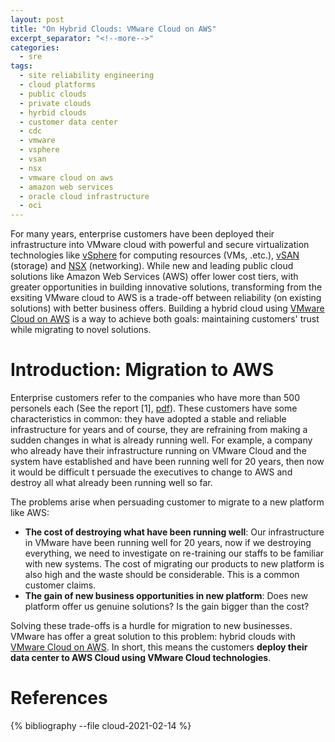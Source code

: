 ```yaml
---
layout: post
title: "On Hybrid Clouds: VMware Cloud on AWS"
excerpt_separator: "<!--more-->"
categories:
  - sre
tags:
  - site reliability engineering
  - cloud platforms
  - public clouds
  - private clouds
  - hyrbid clouds
  - customer data center
  - cdc
  - vmware
  - vsphere
  - vsan
  - nsx
  - vmware cloud on aws
  - amazon web services
  - oracle cloud infrastructure
  - oci
---
```


For many years, enterprise customers have been deployed their infrastructure into VMware cloud with powerful and secure virtualization technologies like [vSphere](https://www.vmware.com/products/vsphere.html) for computing resources (VMs, .etc.), [vSAN](https://www.vmware.com/products/vsan.html) (storage) and [NSX](https://www.vmware.com/products/nsx.html) (networking). 
While new and leading public cloud solutions like Amazon Web Services (AWS) offer lower cost tiers, with greater opportunities in building innovative solutions, transforming from the exsiting VMware cloud to AWS is a trade-off between reliability (on existing solutions) with better business offers.
Building a hybrid cloud using [VMware Cloud on AWS](https://cloud.vmware.com/vmc-aws) is a way to achieve both goals: maintaining customers' trust while migrating to novel solutions.
<!--more-->

# Introduction: Migration to AWS

Enterprise customers refer to the companies who have more than 500 personels each (See the report [1], [pdf](https://www.vmware.com/content/dam/learn/en/amer/fy21/pdf/691726_2020_Business_Value_Running_Applications_VMware_Cloud_AWS_VMware_Hybrid_Cloud_Environments.pdf)).
These customers have some characteristics in common: they have adopted a stable and reliable infrastructure for years and of course, they are refraining from making a sudden changes in what is already running well.
For example, a company who already have their infrastructure running on VMware Cloud and the system have established and have been running well for 20 years, then now it would be difficult t persuade the executives to change to AWS and destroy all what already been running well so far.

The problems arise when persuading customer to migrate to a new platform like AWS:

* **The cost of destroying what have been running well**: Our infrastructure in VMware have been running well for 20 years, now if we destroying everything, we need to investigate on re-training our staffs to be familiar with new systems. The cost of migrating our products to new platform is also high and the waste should be considerable. This is a common customer claims.
* **The gain of new business opportunities in new platform**: Does new platform offer us genuine solutions? Is the gain bigger than the cost?

Solving these trade-offs is a hurdle for migration to new businesses.
VMware has offer a great solution to this problem: hybrid clouds with [VMware Cloud on AWS](https://cloud.vmware.com/vmc-aws). In short, this means the customers **deploy their data center to AWS Cloud using VMware Cloud technologies**.
# References

{% bibliography --file cloud-2021-02-14 %}